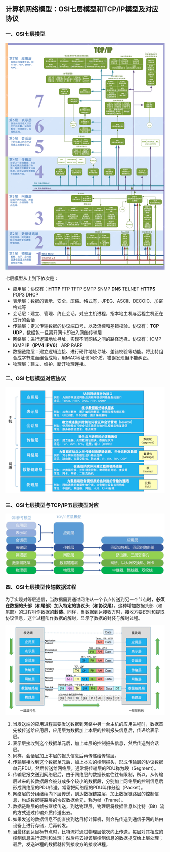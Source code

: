 
## 计算机网络模型：OSI七层模型和TCP/IP模型及对应协议

### 一、OSI七层模型

![](https://raw.githubusercontent.com/yuefei-su/My-DrawingBed/main/notes/20220314190935.png)

七层模型从上到下依次是：

- 应用层：协议有：**HTTP** FTP TFTP SMTP SNMP **DNS** TELNET **HTTPS** POP3 DHCP
- 表示层：数据的表示、安全、压缩。格式有，JPEG、ASCll、DECOIC、加密格式等
- 会话层：建立、管理、终止会话。对应主机进程，指本地主机与远程主机正在进行的会话
- 传输层：定义传输数据的协议端口号，以及流控和差错校验。协议有：**TCP UDP**，数据包一旦离开网卡即进入网络传输层
- 网络层：进行逻辑地址寻址，实现不同网络之间的路径选择。协议有：ICMP IGMP **IP（IPV4 IPV6）** ARP RARP
- 数据链路层：建立逻辑连接、进行硬件地址寻址、差错校验等功能。将比特组合成字节进而组合成帧，用MAC地址访问介质，错误发现但不能纠正。
- 物理层：建立、维护、断开物理连接。

### 二、OSI七层模型对应协议
![](https://raw.githubusercontent.com/yuefei-su/My-DrawingBed/main/notes/20220314191523.png)

### 三、OSI七层模型与TCP/IP五层模型对应
![](https://raw.githubusercontent.com/yuefei-su/My-DrawingBed/main/notes/20220314192549.png)


### 四、OSI七层模型传输数据过程
为了实现对等层通信，当数据需要通过网络从一个节点传送到另一个节点时，**必须在数据的头部（和尾部）加入特定的协议头（和协议尾）**。这种增加数据头部（和尾部）的过程叫作数据的**封装**。同样，当数据到达接收方时，接收方要识别和提取协议信息，这个过程叫作数据的解封，显示了数据的封装与解封过程。  

![](https://raw.githubusercontent.com/yuefei-su/My-DrawingBed/main/notes/20220314191550.png)  

1. 当发送端的应用进程需要发送数据到网络中另一台主机的应用进程时，数据首先被传送给应用层，应用层为数据加上本层的控制报头信息后，传递给表示层。
2. 表示层接收到这个数据单元后，加上本层的控制报头信息，然后传送到会话层。
3. 同样，会话层加上本层的报头信息后再传递给传输层。
4. 传输层接收到这个数据单元后，加上本次的控制报头，形成传输层的协议数据单元PDU，然后传送给网络层。通常将传输层的PDU称为段（Segment）。
5. 传输层报文送到网络层后，由于网络层的数据长度往往有限制，所以，从传输层过来的长数据段会被分成多个较小的数据段，分别加上网络层的控制信息后形成网络层的PDU传送。常常把网络层的PDU叫作分组（Packet）。
6. 网络层的分组继续向下层传送，到达数据链路层，加上数据链路层的控制信息，构成数据链路层的协议数据单元，称为帧（Frame）。
7. 数据链路层的帧被继续传送，到达物理层，物理层将数据信息以比特（Bit）流的方式通过传输介质传送出去。
8. 如果发送的数据信息不能直接到达目标计算机，则会先传送到通信子网的路由设备上进行存储，后再转发。
9. 当最终到达目标节点时，比特流将通过物理层依次向上传送。每层对其相应的控制信息进行识别和处理；然后将去掉该层控制信息的数据提交给上层处理；最后，发送进程的数据就传到接收方的接收进程。

